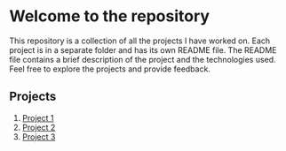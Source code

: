 <!-- welcome to the repository-->
# Welcome to the repository
This repository is a collection of all the projects I have worked on. Each project is in a separate folder and has its own README file. The README file contains a brief description of the project and the technologies used. Feel free to explore the projects and provide feedback.

## Projects
1. [Project 1](./project1/README.md)
2. [Project 2](./project2/README.md)
3. [Project 3](./project3/README.md)